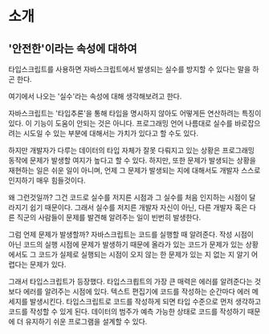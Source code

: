 # 소개

## '안전한'이라는 속성에 대하여

타입스크립트를 사용하면 자바스크립트에서 발생되는 실수를 방지할 수 있다는 말을 하곤 한다.

여기에서 나오는 '실수'라는 속성에 대해 생각해보려고 한다.

자바스크립트는 '타입추론'을 통해 타입을 명시하지 않아도 어떻게든 연산하려는 특징이 있다.
이 기능이 도움이 안되는 것은 아니다. 프로그래밍 언어 나름대로 실수를 바로잡으려는 시도일 수 있는 부분에 대해서는 가치가 있다고 할 수도 있다.

하지만 개발자가 다루는 데이터의 타입 자체가 잘못 다뤄지고 있는 상황은 프로그래밍 동작에 문제가 발생할 여지가 높다고 할 수 있다.
하지만, 또한 문제가 발생되는 상황을 재현하는 일은 쉬운 일이 아니며, 언제 그 문제가 발생되는 지에 대해서도 개발자 스스로 인지하기 매우 힘들것이다.

왜 그런것일까?
그건 코드로 실수를 저지른 시점과 그 실수를 처음 인지하는 시점이 달라지기 쉽기 때문이다.
그래서 실수를 저지른 개발자 자신이 아닌, 다른 개발자 혹은 다른 직군의 사람들이 문제를 발견해 알려주는 일이 빈번히 발생한다.

그럼 언제 문제가 발생할까?
자바스크립트는 코드를 실행할 때 알려준다.
작성 시점이 아닌 코드의 실행 시점에 문제가 발생하기 때문에 올라가 있는 코드가 문제가 있는 상황에서도 그 코드가 실제로 실행되는 시점이 오지 않는 한 문제가 있는 지 없는 지 알기 어렵다는 문제가 있다.

그래서 타입스크립트가 등장했다.
타입스크릡트의 가장 큰 매력은 에러를 알려준다는 것보다 에러를 알려주는 시점에 있다.
텍스트 편집기에 코드를 작성하는 순간마다 에러 메세지를 발생시킨다.
타입스크립트로 코드를 작성하게 되면 타입 수준으로 먼저 생각하고 코드를 작성할 수 있게 된다.
데이터의 범주가 예측 가능한 상태로 코드를 작성하기 때문에 더 유지하기 쉬운 프로그램을 설계할 수 있다.
